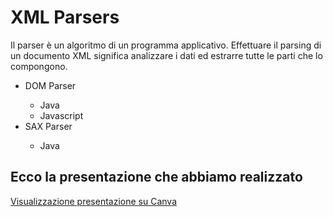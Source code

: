 # XML Parsers

Il parser è un algoritmo di un programma applicativo. Effettuare il parsing di un documento XML significa analizzare i dati ed estrarre tutte le parti che lo compongono.

<ul>
  <li>DOM Parser</li>
    <ul>
      <li>Java</li>
      <li>Javascript</li>
    </ul>
  <li>SAX Parser</li>
  <ul>
      <li>Java</li>
    </ul>
</ul>

## Ecco la presentazione che abbiamo realizzato

[Visualizzazione presentazione su Canva](https://www.canva.com/design/DAEvDwyv9Is/qEjDgJITb5dGwVVTrR3ozA/view?utm_content=DAEvDwyv9Is&utm_campaign=designshare&utm_medium=link&utm_source=publishpresent)
